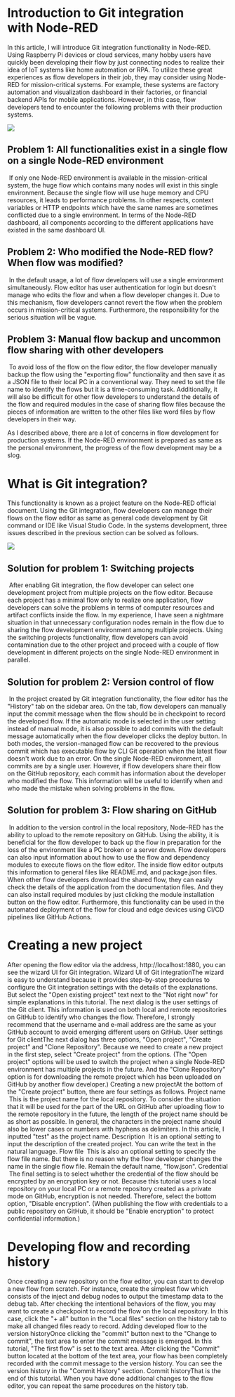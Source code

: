 # Introduction to Git integration with Node-RED
In this article, I will introduce Git integration functionality in Node-RED. Using Raspberry Pi devices or cloud services, many hobby users have quickly been developing their flow by just connecting nodes to realize their idea of IoT systems like home automation or RPA. To utilize these great experiences as flow developers in their job, they may consider using Node-RED for mission-critical systems. For example, these systems are factory automation and visualization dashboard in their factories, or financial backend APIs for mobile applications. However, in this case, flow developers tend to encounter the following problems with their production systems.

![](https://miro.medium.com/v2/resize:fit:4800/format:webp/1*OHoMnUUDaytPp0xkIaQ4Zw.png)

## Problem 1: All functionalities exist in a single flow on a single Node-RED environment
 If only one Node-RED environment is available in the mission-critical system, the huge flow which contains many nodes will exist in this single environment. Because the single flow will use huge memory and CPU resources, it leads to performance problems. In other respects, context variables or HTTP endpoints which have the same names are sometimes conflicted due to a single environment. In terms of the Node-RED dashboard, all components according to the different applications have existed in the same dashboard UI.

## Problem 2: Who modified the Node-RED flow? When flow was modified?
 In the default usage, a lot of flow developers will use a single environment simultaneously. Flow editor has user authentication for login but doesn't manage who edits the flow and when a flow developer changes it. Due to this mechanism, flow developers cannot revert the flow when the problem occurs in mission-critical systems. Furthermore, the responsibility for the serious situation will be vague.

## Problem 3: Manual flow backup and uncommon flow sharing with other developers
 To avoid loss of the flow on the flow editor, the flow developer manually backup the flow using the "exporting flow" functionality and then save it as a JSON file to their local PC in a conventional way. They need to set the file name to identify the flows but it is a time-consuming task. Additionally, it will also be difficult for other flow developers to understand the details of the flow and required modules in the case of sharing flow files because the pieces of information are written to the other files like word files by flow developers in their way.

As I described above, there are a lot of concerns in flow development for production systems. If the Node-RED environment is prepared as same as the personal environment, the progress of the flow development may be a slog.

# What is Git integration?
This functionality is known as a project feature on the Node-RED official document. Using the Git integration, flow developers can manage their flows on the flow editor as same as general code development by Git command or IDE like Visual Studio Code. In the systems development, three issues described in the previous section can be solved as follows.

![](https://miro.medium.com/v2/resize:fit:4800/format:webp/1*XLcbUcW0CGWHb4dWyGv9Ag.png)

## Solution for problem 1: Switching projects
 After enabling Git integration, the flow developer can select one development project from multiple projects on the flow editor. Because each project has a minimal flow only to realize one application, flow developers can solve the problems in terms of computer resources and artifact conflicts inside the flow. In my experience, I have seen a nightmare situation in that unnecessary configuration nodes remain in the flow due to sharing the flow development environment among multiple projects. Using the switching projects functionality, flow developers can avoid contamination due to the other project and proceed with a couple of flow development in different projects on the single Node-RED environment in parallel.

## Solution for problem 2: Version control of flow
 In the project created by Git integration functionality, the flow editor has the "History" tab on the sidebar area. On the tab, flow developers can manually input the commit message when the flow should be in checkpoint to record the developed flow. If the automatic mode is selected in the user setting instead of manual mode, it is also possible to add commits with the default message automatically when the flow developer clicks the deploy button. In both modes, the version-managed flow can be recovered to the previous commit which has executable flow by CLI Git operation when the latest flow doesn't work due to an error. On the single Node-RED environment, all commits are by a single user. However, if flow developers share their flow on the GitHub repository, each commit has information about the developer who modified the flow. This information will be useful to identify when and who made the mistake when solving problems in the flow.

## Solution for problem 3: Flow sharing on GitHub
 In addition to the version control in the local repository, Node-RED has the ability to upload to the remote repository on GitHub. Using the ability, it is beneficial for the flow developer to back up the flow in preparation for the loss of the environment like a PC broken or a server down. Flow developers can also input information about how to use the flow and dependency modules to execute flows on the flow editor. The inside flow editor outputs this information to general files like README.md, and package.json files. When other flow developers download the shared flow, they can easily check the details of the application from the documentation files. And they can also install required modules by just clicking the module installation button on the flow editor. Furthermore, this functionality can be used in the automated deployment of the flow for cloud and edge devices using CI/CD pipelines like GitHub Actions.


# Creating a new project
After opening the flow editor via the address, http://localhost:1880, you can see the wizard UI for Git integration.
Wizard UI of Git integrationThe wizard is easy to understand because it provides step-by-step procedures to configure the Git integration settings with the details of the explanations. But select the "Open existing project" text next to the "Not right now" for simple explanations in this tutorial. The next dialog is the user settings of the Git client. This information is used on both local and remote repositories on GitHub to identify who changes the flow. Therefore, I strongly recommend that the username and e-mail address are the same as your GitHub account to avoid emerging different users on GitHub.
User settings for Git clientThe next dialog has three options, "Open project", "Create project" and "Clone Repository". Because we need to create a new project in the first step, select "Create project" from the options. (The "Open project" options will be used to switch the project when a single Node-RED environment has multiple projects in the future. And the "Clone Repository" option is for downloading the remote project which has been uploaded on GitHub by another flow developer.)
Creating a new projectAt the bottom of the "Create project" button, there are four settings as follows.
Project name
 This is the project name for the local repository. To consider the situation that it will be used for the part of the URL on GitHub after uploading flow to the remote repository in the future, the length of the project name should be as short as possible. In general, the characters in the project name should also be lower cases or numbers with hyphens as delimiters. In this article, I inputted "test" as the project name.
Description
 It is an optional setting to input the description of the created project. You can write the text in the natural language.
Flow file
 This is also an optional setting to specify the flow file name. But there is no reason why the flow developer changes the name in the single flow file. Remain the default name, "flow.json".
Credential
 The final setting is to select whether the credential of the flow should be encrypted by an encryption key or not. Because this tutorial uses a local repository on your local PC or a remote repository created as a private mode on GitHub, encryption is not needed. Therefore, select the bottom option, "Disable encryption". (When publishing the flow with credentials to a public repository on GitHub, it should be "Enable encryption" to protect confidential information.)

# Developing flow and recording history
Once creating a new repository on the flow editor, you can start to develop a new flow from scratch. For instance, create the simplest flow which consists of the inject and debug nodes to output the timestamp data to the debug tab. After checking the intentional behaviors of the flow, you may want to create a checkpoint to record the flow on the local repository. In this case, click the "+ all" button in the "Local files" section on the history tab to make all changed files ready to record.
Adding developed flow to the version historyOnce clicking the "commit" button next to the "Change to commit", the text area to enter the commit message is emerged. In this tutorial, "The first flow" is set to the text area. After clicking the "Commit" button located at the bottom of the text area, your flow has been completely recorded with the commit message to the version history. You can see the version history in the "Commit History" section.
Commit historyThat is the end of this tutorial. When you have done additional changes to the flow editor, you can repeat the same procedures on the history tab.
